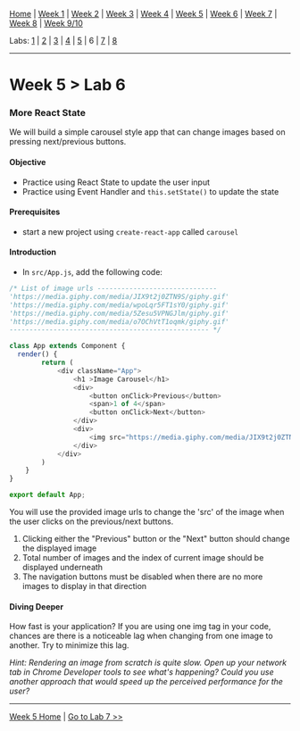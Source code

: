 [Home](/README.MD) | [Week 1](../../week-01/ReadMe.md) | [Week 2](../../week-02/ReadMe.md) | [Week 3](../../week-03/ReadMe.md) | [Week 4](../../week-04/ReadMe.md) | [Week 5](../../week-05/ReadMe.md) | [Week 6](../../week-06/ReadMe.md) | [Week 7](../../week-07/ReadMe.md) | [Week 8](../../week-08/ReadMe.md) | [Week 9/10](../../week-09_10/ReadMe.md)

Labs: [1](./lab-01.md) | [2](./lab-02.md) | [3](./lab-03.md) | [4](./lab-04.md) | [5](./lab-05.md) | 6 | [7](./lab-07.md) | [8](./lab-08.md)

---

# Week 5 > Lab 6

### More React State

We will build a simple carousel style app that can change images based on pressing next/previous buttons.

#### Objective

- Practice using React State to update the user input
- Practice using Event Handler and `this.setState()` to update the state

#### Prerequisites

- start a new project using `create-react-app` called `carousel`

#### Introduction

- In `src/App.js`, add the following code:

```Javascript
/* List of image urls ------------------------------
'https://media.giphy.com/media/JIX9t2j0ZTN9S/giphy.gif'
'https://media.giphy.com/media/wpoLqr5FT1sY0/giphy.gif'
'https://media.giphy.com/media/5Zesu5VPNGJlm/giphy.gif'
'https://media.giphy.com/media/o7OChVtT1oqmk/giphy.gif'
-------------------------------------------------- */

class App extends Component {
  render() {
		return (
			<div className="App">
				<h1 >Image Carousel</h1>
			    <div>
			    	<button onClick>Previous</button>
			      	<span>1 of 4</span>
			      	<button onClick>Next</button>
			    </div>
				<div>
					<img src="https://media.giphy.com/media/JIX9t2j0ZTN9S/giphy.gif" />
				</div>
			</div>			
		)
	}
}

export default App;
```

You will use the provided image urls to change the 'src' of the image when the user clicks on the previous/next buttons.

1. Clicking either the "Previous" button or the "Next" button should change the displayed image
2. Total number of images and the index of current image should be displayed underneath
3. The navigation buttons must be disabled when there are no more images to display in that direction

#### Diving Deeper

How fast is your application? If you are using one img tag in your code, chances are there is a noticeable lag when changing from one image to another. Try to minimize this lag.

*Hint: Rendering an image from scratch is quite slow. Open up your network tab in Chrome Developer tools to see what's happening? Could you use another approach that would speed up the perceived performance for the user?* 

---
[Week 5 Home](../ReadMe.md) | [Go to Lab 7 >>](./lab-07.md)
